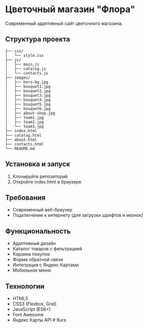 # Цветочный магазин "Флора"

Современный адаптивный сайт цветочного магазина.

## Структура проекта

```
├── css/
│   └── style.css
├── js/
│   ├── main.js
│   ├── catalog.js
│   └── contacts.js
├── images/
│   ├── hero-bg.jpg
│   ├── bouquet1.jpg
│   ├── bouquet2.jpg
│   ├── bouquet3.jpg
│   ├── bouquet4.jpg
│   ├── bouquet5.jpg
│   ├── bouquet6.jpg
│   ├── about-shop.jpg
│   ├── team1.jpg
│   ├── team2.jpg
│   └── team3.jpg
├── index.html
├── catalog.html
├── about.html
├── contacts.html
└── README.md
```

## Установка и запуск

1. Клонируйте репозиторий
2. Откройте index.html в браузере

## Требования

- Современный веб-браузер
- Подключение к интернету (для загрузки шрифтов и иконок)

## Функциональность

- Адаптивный дизайн
- Каталог товаров с фильтрацией
- Корзина покупок
- Форма обратной связи
- Интеграция с Яндекс Картами
- Мобильное меню

## Технологии

- HTML5
- CSS3 (Flexbox, Grid)
- JavaScript (ES6+)
- Font Awesome
- Яндекс Карты API # Kurs
